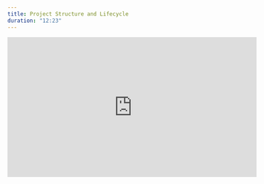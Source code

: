 ```yaml
---
title: Project Structure and Lifecycle
duration: "12:23"
---
```


<iframe width="560" height="315" src="https://www.youtube.com/embed/esexmp4482U" title="YouTube video player" frameborder="0" allow="accelerometer; autoplay; clipboard-write; encrypted-media; gyroscope; picture-in-picture; web-share" allowfullscreen></iframe>